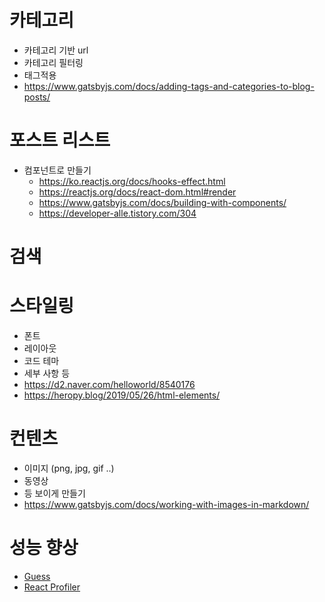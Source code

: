 

# 카테고리

- 카테고리 기반 url
- 카테고리 필터링
- 태그적용 
- https://www.gatsbyjs.com/docs/adding-tags-and-categories-to-blog-posts/


# 포스트 리스트
- 컴포넌트로 만들기 
  - https://ko.reactjs.org/docs/hooks-effect.html
  - https://reactjs.org/docs/react-dom.html#render
  - https://www.gatsbyjs.com/docs/building-with-components/
  - https://developer-alle.tistory.com/304


# 검색


# 스타일링
- 폰트
- 레이아웃
- 코드 테마
- 세부 사항 등
- https://d2.naver.com/helloworld/8540176
- https://heropy.blog/2019/05/26/html-elements/



# 컨텐츠

- 이미지 (png, jpg, gif ..)
- 동영상
- 등 보이게 만들기
- https://www.gatsbyjs.com/docs/working-with-images-in-markdown/


# 성능 향상

- [Guess](https://www.gatsbyjs.com/docs/optimizing-site-performance-with-guessjs/)
- [React Profiler](https://www.gatsbyjs.com/docs/profiling-site-performance-with-react-profiler/)